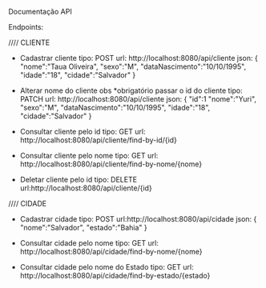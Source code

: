 Documentação API

Endpoints:

//// CLIENTE

- Cadastrar cliente
	tipo: POST
	url: http://localhost:8080/api/cliente
	json: {
	"nome":"Taua Oliveira",
	"sexo":"M",
	"dataNascimento":"10/10/1995",
	"idade":"18",
	"cidade":"Salvador"
	}

- Alterar nome do cliente obs *obrigatório passar o id do cliente
	tipo: PATCH
	url: http://localhost:8080/api/cliente
	json: {
	"id":1
	"nome":"Yuri",
	"sexo":"M",
	"dataNascimento":"10/10/1995",
	"idade":"18",
	"cidade":"Salvador"
	}

- Consultar cliente pelo id
	tipo: GET
	url: http://localhost:8080/api/cliente/find-by-id/{id}

- Consultar cliente pelo nome
	tipo: GET
	url: http://localhost:8080/api/cliente/find-by-nome/{nome}

- Deletar cliente pelo id
	tipo: DELETE
	url:http://localhost:8080/api/cliente/{id}

//// CIDADE

- Cadastrar cidade
	tipo: POST
	url:http://localhost:8080/api/cidade
	json: {
	"nome":"Salvador",
	"estado":"Bahia"
	}

- Consultar cidade pelo nome
	tipo: GET
	url: http://localhost:8080/api/cidade/find-by-nome/{nome}

- Consultar cidade pelo nome do Estado
	tipo: GET
	url: http://localhost:8080/api/cidade/find-by-estado/{estado}	
